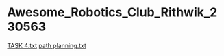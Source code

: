 # Awesome_Robotics_Club_Rithwik_230563

[TASK 4.txt](https://github.com/krith31/Awesome_Robotics_Club_Rithwik_230563/files/14921014/TASK.4.txt)
[path planning.txt](https://github.com/krith31/Awesome_Robotics_Club_Rithwik_230563/files/14922547/path.planning.txt)
